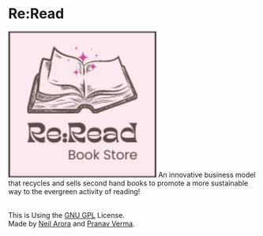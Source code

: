 # Re:Read
<img src="Prototype/main/logo.png" alt="ReRead Logo" width="300">
An innovative business model that recycles and sells second hand books to promote a more sustainable way to the evergreen activity of reading!<br><br>

This is Using the [GNU GPL](LICENSE) License. <br>
Made by [Neil Arora](https://github.com/japaneil) and [Pranav Verma](https://github.com/PranavVerma-droid).
